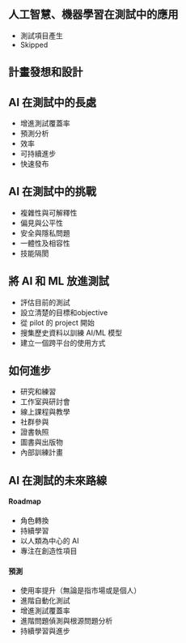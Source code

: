 ## 人工智慧、機器學習在測試中的應用
- 測試項目產生
- Skipped

## 計畫發想和設計


## AI 在測試中的長處
- 增進測試覆蓋率
- 預測分析
- 效率
- 可持續進步
- 快速發布

## AI 在測試中的挑戰
- 複雜性與可解釋性
- 偏見與公平性
- 安全與隱私問題
- 一體性及相容性
- 技能隔閡

## 將 AI 和 ML 放進測試
- 評估目前的測試
- 設立清楚的目標和objective
- 從 pilot 的 project 開始
- 搜集歷史資料以訓練 AI/ML 模型
- 建立一個跨平台的使用方式

## 如何進步
- 研究和練習
- 工作室與研討會
- 線上課程與教學
- 社群參與
- 證書執照
- 圖書與出版物
- 內部訓練計畫

## AI 在測試的未來路線
#### Roadmap
- 角色轉換
- 持續學習
- 以人類為中心的 AI
- 專注在創造性項目
#### 預測
- 使用率提升（無論是指市場或是個人）
- 進階自動化測試
- 增進測試覆蓋率
- 進階問題偵測與根源問題分析
- 持續學習與進步